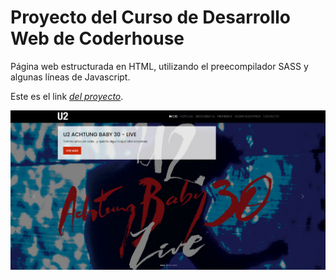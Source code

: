 # Proyecto del Curso de Desarrollo Web de Coderhouse
Página web estructurada en HTML, utilizando el preecompilador SASS y algunas líneas de Javascript.

Este es el link *[del proyecto](https://lucapandolfelli.github.io/U2-Pandolfelli/)*.

![Imagen del proyecto](/assets/img/screenshot.png)
